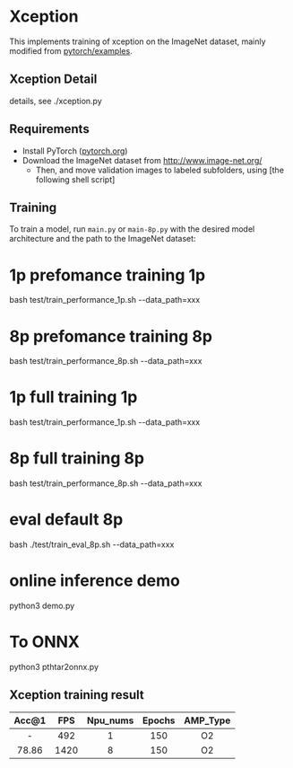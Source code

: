 # Xception

This implements training of xception on the ImageNet dataset, mainly modified from [pytorch/examples](https://github.com/pytorch/examples/tree/master/imagenet).

## Xception Detail
details, see ./xception.py


## Requirements

- Install PyTorch ([pytorch.org](http://pytorch.org))
- Download the ImageNet dataset from http://www.image-net.org/
    - Then, and move validation images to labeled subfolders, using [the following shell script]

## Training

To train a model, run `main.py` or `main-8p.py` with the desired model architecture and the path to the ImageNet dataset:

# 1p prefomance training 1p
bash test/train_performance_1p.sh  --data_path=xxx

# 8p prefomance training 8p
bash test/train_performance_8p.sh  --data_path=xxx

# 1p full training 1p
bash test/train_performance_1p.sh  --data_path=xxx

# 8p full training 8p
bash test/train_performance_8p.sh  --data_path=xxx

# eval default 8p
bash ./test/train_eval_8p.sh  --data_path=xxx

# online inference demo 
python3 demo.py

# To ONNX
python3 pthtar2onnx.py

## Xception training result

| Acc@1    | FPS       | Npu_nums | Epochs   | AMP_Type |
| :------: | :------:  | :------: | :------: | :------: |
| -        | 492       | 1        | 150      | O2       |
| 78.86   | 1420      | 8        | 150      | O2       |
